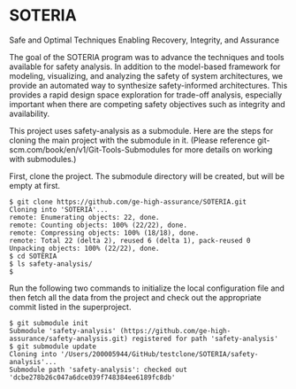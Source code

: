 # SOTERIA
Safe and Optimal Techniques Enabling Recovery, Integrity, and Assurance

The goal of the SOTERIA program was to advance the techniques and tools available
for safety analysis. In addition to the model-based framework for modeling, visualizing,
and analyzing the safety of system architectures, we provide an automated way to 
synthesize safety-informed architectures. This provides a rapid design space exploration
for trade-off analysis, especially important when there are competing safety objectives
such as integrity and availability.

This project uses safety-analysis as a submodule. Here are the steps for cloning the 
main project with the submodule in it. (Please reference git-scm.com/book/en/v1/Git-Tools-Submodules
for more details on working with submodules.)

First, clone the project. The submodule directory will be created, but will be empty at first.

```
$ git clone https://github.com/ge-high-assurance/SOTERIA.git
Cloning into 'SOTERIA'...
remote: Enumerating objects: 22, done.
remote: Counting objects: 100% (22/22), done.
remote: Compressing objects: 100% (18/18), done.
remote: Total 22 (delta 2), reused 6 (delta 1), pack-reused 0
Unpacking objects: 100% (22/22), done.
$ cd SOTERIA
$ ls safety-analysis/
$
```

Run the following two commands to initialize the local configuration file and then fetch
all the data from the project and check out the appropriate commit listed in the superproject. 

```
$ git submodule init
Submodule 'safety-analysis' (https://github.com/ge-high-assurance/safety-analysis.git) registered for path 'safety-analysis'
$ git submodule update
Cloning into '/Users/200005944/GitHub/testclone/SOTERIA/safety-analysis'...
Submodule path 'safety-analysis': checked out 'dcbe278b26c047a6dce039f748384ee6189fc8db'
```
